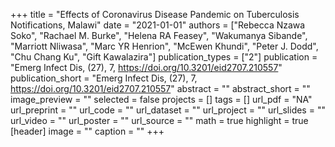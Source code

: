 +++
title = "Effects of Coronavirus Disease Pandemic on Tuberculosis Notifications, Malawi"
date = "2021-01-01"
authors = ["Rebecca Nzawa Soko", "Rachael M. Burke", "Helena RA Feasey", "Wakumanya Sibande", "Marriott Nliwasa", "Marc YR Henrion", "McEwen Khundi", "Peter J. Dodd", "Chu Chang Ku", "Gift Kawalazira"]
publication_types = ["2"]
publication = "Emerg Infect Dis, (27), 7, https://doi.org/10.3201/eid2707.210557"
publication_short = "Emerg Infect Dis, (27), 7, https://doi.org/10.3201/eid2707.210557"
abstract = ""
abstract_short = ""
image_preview = ""
selected = false
projects = []
tags = []
url_pdf = "NA"
url_preprint = ""
url_code = ""
url_dataset = ""
url_project = ""
url_slides = ""
url_video = ""
url_poster = ""
url_source = ""
math = true
highlight = true
[header]
image = ""
caption = ""
+++
